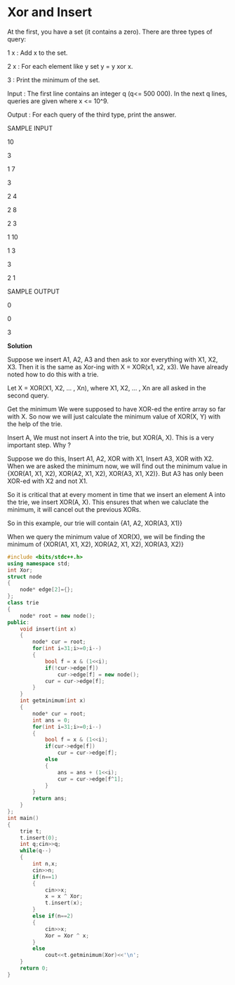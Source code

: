 # Xor and Insert

At the first, you have a set  (it contains a zero). There are three types of query:

1 x : Add x to the set.

2 x : For each element like y set y = y xor x.

3 : Print the minimum of the set.

Input : The first line contains an integer q (q<= 500 000). In the next q lines, queries are given where x <= 10^9.

Output : For each query of the third type, print the answer.
 

SAMPLE INPUT 

10

3

1 7

3

2 4

2 8

2 3

1 10

1 3

3

2 1

SAMPLE OUTPUT 

0

0

3

**Solution**

Suppose we insert A1, A2, A3 and then ask to xor everything with X1, X2, X3. 
Then it is the same as Xor-ing with X = XOR(x1, x2, x3). We have already noted how to do this with a trie.

Let X = XOR(X1, X2, ... , Xn), where X1, X2, ... , Xn are all asked in the second query.

Get the minimum 
We were supposed to have XOR-ed the entire array so far with X. 
So now we will just calculate the minimum value of XOR(X, Y) with the help of the trie.

Insert A, We must not insert A into the trie, but XOR(A, X). This is a very important step. Why ? 

Suppose we do this, Insert A1, A2, XOR with X1, Insert A3, XOR with X2. When we are asked the minimum now, we will find out the minimum value in 
{XOR(A1, X1, X2), XOR(A2, X1, X2), XOR(A3, X1, X2)}. But A3 has only been XOR-ed with X2 and not X1. 


So it is critical that at every moment in time that we insert an element A into the trie, we insert XOR(A, X). 
This ensures that when we caluclate the minimum, it will cancel out the previous XORs. 

So in this example, our trie will contain {A1, A2, XOR(A3, X1)}

When we query the minimum value of XOR(X), we will be finding the minimum of 
{XOR(A1, X1, X2), XOR(A2, X1, X2), XOR(A3, X2)}

```cpp
#include <bits/stdc++.h>
using namespace std;
int Xor;
struct node
{
    node* edge[2]={};
};
class trie
{
    node* root = new node();
public:
    void insert(int x)
    {
        node* cur = root;
        for(int i=31;i>=0;i--)
        {
            bool f = x & (1<<i);
            if(!cur->edge[f])
                cur->edge[f] = new node();
            cur = cur->edge[f];
        }
    }
    int getminimum(int x)
    {
        node* cur = root;
        int ans = 0;
        for(int i=31;i>=0;i--)
        {
            bool f = x & (1<<i);
            if(cur->edge[f])
                cur = cur->edge[f];
            else
            {
                ans = ans + (1<<i);
                cur = cur->edge[f^1];
            }
        }
        return ans;
    }
};
int main()
{
    trie t;
    t.insert(0);
    int q;cin>>q;
    while(q--)
    {
        int n,x;
        cin>>n;
        if(n==1)
        {
            cin>>x;
            x = x ^ Xor;
            t.insert(x);
        }
        else if(n==2)
        {
            cin>>x;
            Xor = Xor ^ x;
        }
        else
            cout<<t.getminimum(Xor)<<'\n';
    }
    return 0;
}
```
